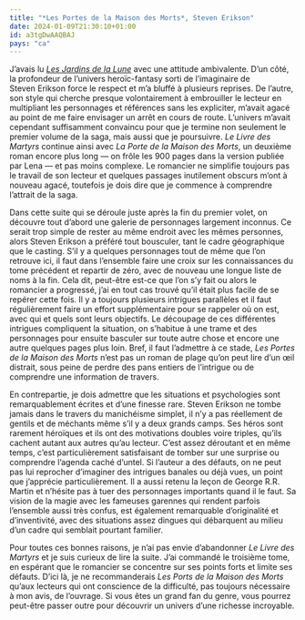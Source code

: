 ```yaml
---
title: "*Les Portes de la Maison des Morts*, Steven Erikson"
date: 2024-01-09T21:30:10+01:00
id: a3tgDwAAQBAJ
pays: "ca"
---
```


J’avais lu [*Les Jardins de la Lune*](https://nicolasfurno.fr/livre/jardins-lune-erikson/) avec une attitude ambivalente. D’un côté, la profondeur de l’univers heroïc-fantasy sorti de l’imaginaire de Steven Erikson force le respect et m’a bluffé à plusieurs reprises. De l’autre, son style qui cherche presque volontairement à embrouiller le lecteur en multipliant les personnages et références sans les expliciter, m’avait agacé au point de me faire envisager un arrêt en cours de route. L’univers m’avait cependant suffisamment convaincu pour que je termine non seulement le premier volume de la saga, mais aussi que je poursuivre. *Le Livre des Martyrs* continue ainsi avec *La Porte de la Maison des Morts*, un deuxième roman encore plus long — on frôle les 900 pages dans la version publiée par Lena — et pas moins complexe. Le romancier ne simplifie toujours pas le travail de son lecteur et quelques passages inutilement obscurs m’ont à nouveau agacé, toutefois je dois dire que je commence à comprendre l’attrait de la saga.

Dans cette suite qui se déroule juste après la fin du premier volet, on découvre tout d’abord une galerie de personnages largement inconnus. Ce serait trop simple de rester au même endroit avec les mêmes personnes, alors Steven Erikson a préféré tout bousculer, tant le cadre géographique que le casting. S’il y a quelques personnages tout de même que l’on retrouve ici, il faut dans l’ensemble faire une croix sur les connaissances du tome précédent et repartir de zéro, avec de nouveau une longue liste de noms à la fin. Cela dit, peut-être est-ce que l’on s’y fait ou alors le romancier a progressé, j’ai en tout cas trouvé qu’il était plus facile de se repérer cette fois. Il y a toujours plusieurs intrigues parallèles et il faut régulièrement faire un effort supplémentaire pour se rappeler où on est, avec qui et quels sont leurs objectifs. Le découpage de ces différentes intrigues compliquent la situation, on s’habitue à une trame et des personnages pour ensuite basculer sur toute autre chose et encore une autre quelques pages plus loin. Bref, il faut l’admettre à ce stade, *Les Portes de la Maison des Morts* n’est pas un roman de plage qu’on peut lire d’un œil distrait, sous peine de perdre des pans entiers de l’intrigue ou de comprendre une information de travers.

En contrepartie, je dois admettre que les situations et psychologies sont remarquablement écrites et d’une finesse rare. Steven Erikson ne tombe jamais dans le travers du manichéisme simplet, il n’y a pas réellement de gentils et de méchants même s’il y a deux grands camps. Ses héros sont rarement héroïques et ils ont des motivations doubles voire triples, qu’ils cachent autant aux autres qu’au lecteur. C’est assez déroutant et en même temps, c’est particulièrement satisfaisant de tomber sur une surprise ou comprendre l’agenda caché d’untel. Si l’auteur a des défauts, on ne peut pas lui reprocher d’imaginer des intrigues banales ou déjà vues, un point que j’apprécie particulièrement. Il a aussi retenu la leçon de George R.R. Martin et n’hésite pas à tuer des personnages importants quand il le faut. Sa vision de la magie avec les fameuses garennes qui rendent parfois l’ensemble aussi très confus, est également remarquable d’originalité et d’inventivité, avec des situations assez dingues qui débarquent au milieu d’un cadre qui semblait pourtant familier. 

Pour toutes ces bonnes raisons, je n’ai pas envie d’abandonner *Le Livre des Martyrs* et je suis curieux de lire la suite. J’ai commandé le troisième tome, en espérant que le romancier se concentre sur ses points forts et limite ses défauts. D’ici là, je ne recommanderais *Les Ports de la Maison des Morts* qu’aux lecteurs qui ont conscience de la difficulté, pas toujours nécessaire à mon avis, de l’ouvrage. Si vous êtes un grand fan du genre, vous pourrez peut-être passer outre pour découvrir un univers d’une richesse incroyable. 
